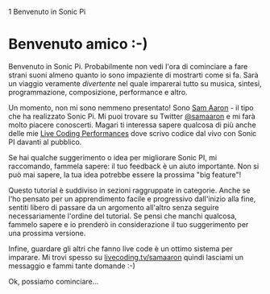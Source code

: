 1 Benvenuto in Sonic Pi

# Benvenuto amico :-)

Benvenuto in Sonic Pi. Probabilmente non vedi l'ora di cominciare a fare strani suoni almeno quanto io sono impaziente di mostrarti come si fa. Sarà un viaggio veramente *divertente* nel quale imparerai tutto su musica, sintesi, programmazione, composizione, performance e altro.

Un momento, non mi sono nemmeno presentato! Sono [Sam Aaron](http://twitter.com/samaaron) - il tipo che ha realizzato Sonic Pi. Mi puoi trovare su Twitter [@samaaron](http://twitter.com/samaaron) e mi farà molto piacere conoscerti. Magari ti interessa sapere qualcosa di più anche delle mie [Live Coding Performances](http://facebook.com/livecodersamaaron) dove scrivo codice dal vivo con Sonic PI davanti al pubblico.

Se hai qualche suggerimento o idea per migliorare Sonic PI, mi raccomando, fammela sapere: il tuo feedback è un aiuto importante. Non si può mai sapere, la tua idea potrebbe essere la prossima "big feature"! 

Questo tutorial è suddiviso in sezioni raggruppate in categorie. Anche se l'ho pensato per un apprendimento facile e progressivo dall'inizio alla fine, sentiti libero di passare da un argomento all'altro senza seguire necessariamente l'ordine del tutorial. Se pensi che manchi qualcosa, fammelo sapere e io prenderò in considerazione il tuo suggerimento per una prossima versione.

Infine, guardare gli altri che fanno live code è un ottimo sistema per imparare. Mi trovi spesso su [livecoding.tv/samaaron](http://livecoding.tv/samaaron) quindi lasciami un messaggio e fammi tante domande :-)

Ok, possiamo cominciare...

